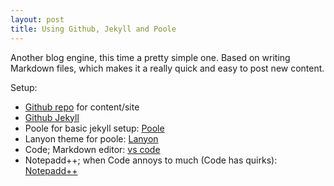 ```yaml
---
layout: post
title: Using Github, Jekyll and Poole
---
```


Another blog engine, this time a pretty simple one. Based on writing Markdown files, which makes it a really quick and easy to post new content.
  
Setup:  
- [Github repo](https://github.com/henkmeulekamp/henkmeulekamp.github.io) for content/site
- [Github Jekyll](https://help.github.com/articles/using-jekyll-with-pages/) 
- Poole for basic jekyll setup: [Poole](http://getpoole.com)  
- Lanyon theme for poole: [Lanyon](http://github.com/poole/lanyon)  
- Code; Markdown editor: [vs code](https://code.visualstudio.com/)
- Notepadd++; when Code annoys to much (Code has quirks): [Notepadd++](https://notepad-plus-plus.org/download) 
  
  


